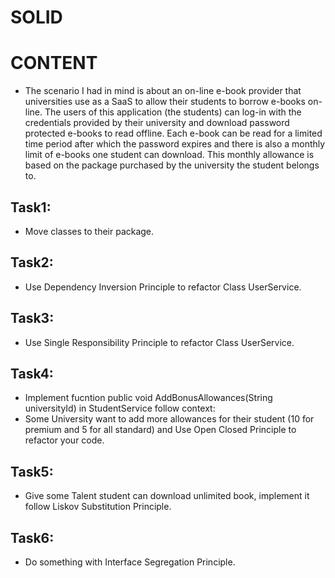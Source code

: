 # SOLID
# CONTENT
* The scenario I had in mind is about an on-line e-book provider that universities use as a SaaS to allow their students to borrow e-books on-line. The users of this application (the students) can log-in with the credentials provided by their university and download password protected e-books to read offline. Each e-book can be read for a limited time period after which the password expires and there is also a monthly limit of e-books one student can download. This monthly allowance is based on the package purchased by the university the student belongs to.
## Task1: 
* Move classes to their package.
## Task2: 
* Use Dependency Inversion Principle to refactor Class UserService.
## Task3: 
* Use Single Responsibility Principle to refactor Class UserService.
## Task4: 
* Implement fucntion  public void AddBonusAllowances(String universityId) in StudentService follow context: 
* Some University want to add more allowances for their student (10 for premium and 5 for all standard) and Use Open Closed Principle to refactor your code.
## Task5: 
* Give some Talent student can download unlimited book, implement it follow  Liskov Substitution Principle.
## Task6: 
* Do something with Interface Segregation Principle.
